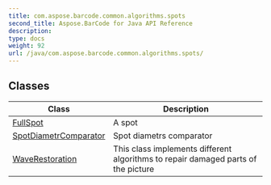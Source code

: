 ```yaml
---
title: com.aspose.barcode.common.algorithms.spots
second_title: Aspose.BarCode for Java API Reference
description: 
type: docs
weight: 92
url: /java/com.aspose.barcode.common.algorithms.spots/
---
```


## Classes

| Class | Description |
| --- | --- |
| [FullSpot](../com.aspose.barcode.common.algorithms.spots/fullspot) | A spot |
| [SpotDiametrComparator](../com.aspose.barcode.common.algorithms.spots/spotdiametrcomparator) | Spot diametrs comparator |
| [WaveRestoration](../com.aspose.barcode.common.algorithms.spots/waverestoration) | This class implements different algorithms to repair damaged parts of the picture |
